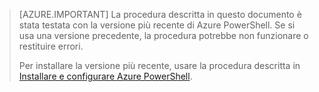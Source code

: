 > [AZURE.IMPORTANT] La procedura descritta in questo documento è stata testata con la versione più recente di Azure PowerShell. Se si usa una versione precedente, la procedura potrebbe non funzionare o restituire errori.
>
> Per installare la versione più recente, usare la procedura descritta in [Installare e configurare Azure PowerShell](../articles/powershell-install-configure.md).

<!---HONumber=AcomDC_0420_2016-->